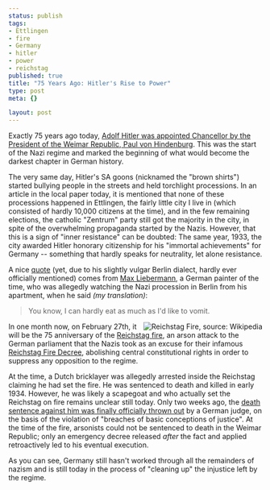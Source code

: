 ```yaml
--- 
status: publish
tags: 
- Ettlingen
- fire
- Germany
- hitler
- power
- reichstag
published: true
title: "75 Years Ago: Hitler's Rise to Power"
type: post
meta: {}

layout: post
---
```

Exactly 75 years ago today, <a href="http://ap.google.com/article/ALeqM5jxe9UosCsUxBF_mlg2bg0UD0REjwD8UFOO001">Adolf Hitler was appointed Chancellor by the President of the Weimar Republic, Paul von Hindenburg</a>. This was the start of the Nazi regime and marked the beginning of what would become the darkest chapter in German history.

The very same day, Hitler's SA goons (nicknamed the "brown shirts") started bullying people in the streets and held torchlight processions. In an article in the local paper today, it is mentioned that none of these processions happened in Ettlingen, the fairly little city I live in (which consisted of hardly 10,000 citizens at the time), and in the few remaining elections, the catholic "Zentrum" party still got the majority in the city, in spite of the overwhelming propaganda started by the Nazis. However, that this is a sign of "inner resistance" can be doubted: The same year, 1933, the city awarded Hitler honorary citizenship for his "immortal achievements" for Germany -- something that hardly speaks for neutrality, let alone resistance.

A nice <a href="http://de.wikiquote.org/wiki/Max_Liebermann">quote</a> (yet, due to his slightly vulgar Berlin dialect, hardly ever officially mentioned) comes from <a href="http://www.wdr.de/themen/kultur/ausstellungen/liebermann_wuppertal/galerie.jhtml?seite=9">Max Liebermann</a>, a German painter of the time, who was allegedly watching the Nazi procession in Berlin from his apartment, when he said <em>(my translation)</em>:

<blockquote>You know, I can hardly eat as much as I'd like to vomit.</blockquote>

<img src='http://fredericiana.com/wp-content/uploads/2008/01/reichstagsbrand.jpg' alt='Reichstag Fire, source: Wikipedia' class="alignright" align="right" />In one month now, on February 27th, it will be the 75 anniversary of the <a href="http://en.wikipedia.org/wiki/Reichstag_fire">Reichstag fire</a>, an arson attack to the German parliament that the Nazis took as an excuse for their infamous <a href="http://en.wikipedia.org/wiki/Reichstag_Fire_Decree">Reichstag Fire Decree</a>, abolishing central constitutional rights in order to suppress any opposition to the regime.

At the time, a Dutch bricklayer was allegedly arrested inside the Reichstag claiming he had set the fire. He was sentenced to death and killed in early 1934. However, he was likely a scapegoat and who actually set the Reichstag on fire remains unclear still today. Only two weeks ago, the <a href="http://www.spiegel.de/international/germany/0,1518,528050,00.html">death sentence against him was finally officially thrown out</a> by a German judge, on the basis of the violation of "breaches of basic conceptions of justice". At the time of the fire, arsonists could not be sentenced to death in the Weimar Republic; only an emergency decree released <em>after</em> the fact and applied retroactively led to his eventual execution.

As you can see, Germany still hasn't worked through all the remainders of nazism and is still today in the process of "cleaning up" the injustice left by the regime.
